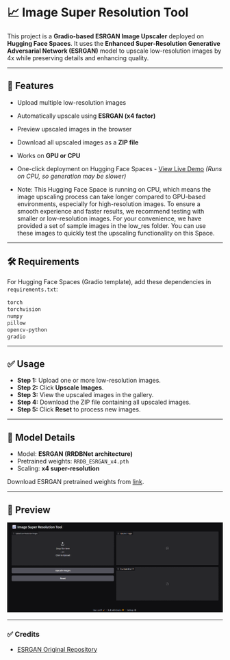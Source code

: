 # 📈 Image Super Resolution Tool

This project is a **Gradio-based ESRGAN Image Upscaler** deployed on **Hugging Face Spaces**. It uses the **Enhanced Super-Resolution Generative Adversarial Network (ESRGAN)** model to upscale low-resolution images by 4x while preserving details and enhancing quality.

---

## 🚀 Features
- Upload multiple low-resolution images  
- Automatically upscale using **ESRGAN (x4 factor)**  
- Preview upscaled images in the browser  
- Download all upscaled images as a **ZIP file**  
- Works on **GPU or CPU**  
- One-click deployment on Hugging Face Spaces - [View Live Demo](https://huggingface.co/spaces/saifibolte/TinyLlama-AI-Assistant) *(Runs on CPU, so generation may be slower)*

- Note: This Hugging Face Space is running on CPU, which means the image upscaling process can take longer compared to GPU-based environments, especially for high-resolution images. To ensure a smooth experience and faster results, we recommend testing with smaller or low-resolution images. For your convenience, we have provided a set of sample images in the low_res folder. You can use these images to quickly test the upscaling functionality on this Space. 

---

## 🛠 Requirements

For Hugging Face Spaces (Gradio template), add these dependencies in `requirements.txt`:

```
torch
torchvision
numpy
pillow
opencv-python
gradio
```

---

## ✅ Usage
- **Step 1:** Upload one or more low-resolution images.
- **Step 2:** Click **Upscale Images**.
- **Step 3:** View the upscaled images in the gallery.
- **Step 4:** Download the ZIP file containing all upscaled images.
- **Step 5:** Click **Reset** to process new images.

---

## 📌 Model Details
- Model: **ESRGAN (RRDBNet architecture)**  
- Pretrained weights: `RRDB_ESRGAN_x4.pth`  
- Scaling: **x4 super-resolution**

Download ESRGAN pretrained weights from [link]([https://github.com/xinntao/ESRGAN](https://drive.google.com/file/d/1eoWN613w5pjL4Uyh5XnYMuBIXL52CZ4z/view?usp=sharing)).

---

## 📸 Preview
![Gradio UI](https://github.com/saifibolte/Image-Super-Resolution-Tool/blob/c65089f49e783e0e2daa011b1dfb8d992e78aa38/figures/UI.png)

---

### ✅ Credits
- [ESRGAN Original Repository](https://github.com/xinntao/ESRGAN)
